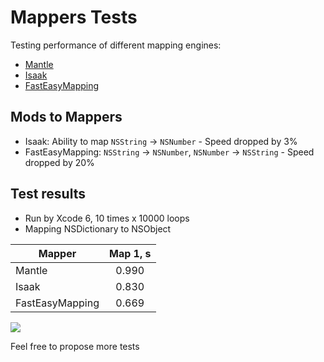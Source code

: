 Mappers Tests
=============

Testing performance of different mapping engines:

- [Mantle](https://github.com/Mantle/Mantle)
- [Isaak](https://github.com/linkedin/Isaac)
- [FastEasyMapping](https://github.com/Yalantis/FastEasyMapping)

## Mods to Mappers
- Isaak: Ability to map `NSString` -> `NSNumber` - Speed dropped by 3%
- FastEasyMapping: `NSString` -> `NSNumber`, `NSNumber` -> `NSString` - Speed dropped by 20%

## Test results

- Run by Xcode 6, 10 times x 10000 loops
- Mapping NSDictionary to NSObject

| Mapper          | Map 1, s |
| --------------- |:--------:|
| Mantle          | 0.990    |
| Isaak           | 0.830    |
| FastEasyMapping | 0.669    |

![](http://chart.googleapis.com/chart?cht=bvs&chs=250x130&chds=a&chxt=y&chbh=20,20,20&chco=FFC6A5|FFFF42|DEF3BD|00A5C6|DEBDDE&chd=t:0.990,0.830,0.669&chdl=Mantle|Isaak|FEM)

Feel free to propose more tests
